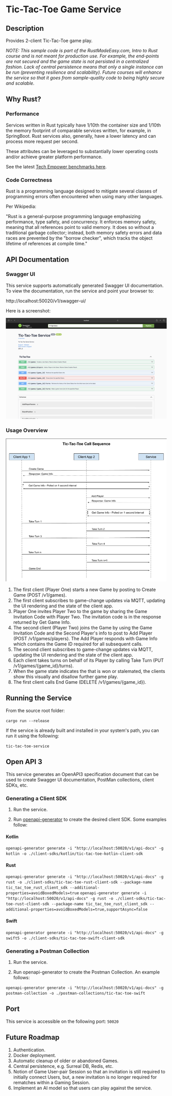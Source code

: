 # Tic-Tac-Toe Game Service

## Description

Provides 2-client Tic-Tac-Toe game play.

_NOTE: This sample code is part of the RustMadeEasy.com, Intro to Rust course and is not meant for
production use. For example, the end-points are not secured and the game state is not persisted in a centralized fashion.
Lack of central persistence means that only a single instance can be run (preventing resilience and
scalability). Future courses will enhance the service so that it goes from sample-quality code to being highly secure
and scalable._

## Why Rust?

### Performance

Services written in Rust typically have 1/10th the container size and 1/10th the memory footprint of comparable services written, for example, in SpringBoot. Rust services also, generally, have a lower latency and can process more request per second.

These attributes can be leveraged to substantially lower operating costs and/or achieve greater platform performance.

See the latest [Tech Empower benchmarks here](https://www.techempower.com/benchmarks/#hw=ph&test=fortune&section=data-r22).

### Code Correctness

Rust is a programming language designed to mitigate several classes of programming errors often encountered when using many other languages.

Per Wikipedia:

"Rust is a general-purpose programming language emphasizing performance, type safety, and concurrency. It enforces memory safety, meaning that all references point to valid memory. It does so without a traditional garbage collector; instead, both memory safety errors and data races are prevented by the "borrow checker", which tracks the object lifetime of references at compile time."

## API Documentation

### Swagger UI

This service supports automatically generated Swagger UI documentation. To view the documentation, run the service and point your browser to:

http://localhost:50020/v1/swagger-ui/

Here is a screenshot:

![](./SwaggerUI-Screenshot.png)

### Usage Overview

![](./Tic-Tac-Toe_Call_Sequence.png)

1. The first client (Player One) starts a new Game by posting to Create Game (POST /v1/games).
2. The first client subscribes to game-change updates via MQTT, updating the UI rendering and the state of the client app.
3. Player One invites Player Two to the game by sharing the Game Invitation Code with Player Two. The invitation code is
   in the response returned by Get Game Info.
4. The second client (Player Two) joins the Game by using the Game Invitation Code and the Second Player's info to post
   to Add Player (POST /v1/games/players). The Add Player responds with Game Info which contains the Game ID required
   for all
   subsequent calls.
5. The second client subscribes to game-change updates via MQTT, updating the UI rendering and the state of the client app.
6. Each client takes turns on behalf of its Player by calling Take Turn (PUT /v1/games/{game_id}/turns).
7. When the game state indicates the that is won or stalemated, the clients show this visually and disallow further game play.
8. The first client calls End Game (DELETE /v1/games/{game_id}).

## Running the Service

From the source root folder:

`cargo run --release`

If the service is already built and installed in your system's path, you can run it using the following:

`tic-tac-toe-service`

## Open API 3

This service generates an OpenAPI3 specification document that can be used to create Swagger UI documentation, PostMan collections, client SDKs, etc.

### Generating a Client SDK

1. Run the service.

2. Run [openapi-generator](https://github.com/OpenAPITools/openapi-generator?tab=readme-ov-file#1---installation) to create the desired client SDK. Some examples follow:

#### Kotlin
`openapi-generator generate -i "http://localhost:50020/v1/api-docs" -g kotlin -o ./client-sdks/kotlin/tic-tac-toe-kotlin-client-sdk`

#### Rust
`openapi-generator generate -i "http://localhost:50020/v1/api-docs" -g rust -o ./client-sdks/tic-tac-toe-rust-client-sdk --package-name tic_tac_toe_rust_client_sdk --additional-properties=avoidBoxedModels=true`
`openapi-generator generate -i "http://localhost:50020/v1/api-docs" -g rust -o ./client-sdks/tic-tac-toe-rust-client-sdk --package-name tic_tac_toe_rust_client_sdk --additional-properties=avoidBoxedModels=true,supportAsync=false`

#### Swift
`openapi-generator generate -i "http://localhost:50020/v1/api-docs" -g swift5 -o ./client-sdks/tic-tac-toe-swift-client-sdk`

### Generating a Postman Collection

1. Run the service.

2. Run openapi-generator to create the Postman Collection. An example follows:

`openapi-generator generate -i "http://localhost:50020/v1/api-docs" -g postman-collection -o ./postman-collections/tic-tac-toe-swift`

## Port

This service is accessible on the following port: `50020`

## Future Roadmap

1. Authentication.
2. Docker deployment.
3. Automatic cleanup of older or abandoned Games.
4. Central persistence, e.g. Surreal DB, Redis, etc.
5. Notion of Game User-pair Session so that an invitation is still required to initially connect Users, but, a new invitation is no longer required for rematches within a Gaming Session.
6. Implement an AI model so that users can play against the service.